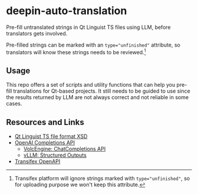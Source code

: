 # deepin-auto-translation

Pre-fill untranslated strings in Qt Linguist TS files using LLM, before translators gets involved.

Pre-filled strings can be marked with an `type="unfinished"` attribute, so translators will know these strings needs to be reviewed.[^1]

[^1]: Transifex platform will ignore strings marked with `type="unfinished"`, so for uploading purpose we won't keep this attribute.

## Usage

This repo offers a set of scripts and utility functions that can help you pre-fill translations for Qt-based projects. It still needs to be guided to use since the results returned by LLM are not always correct and not reliable in some cases.

## Resources and Links

- [Qt Linguist TS file format XSD](https://doc.qt.io/qt-6/linguist-ts-file-format.html)
- [OpenAI Completions API](https://platform.openai.com/docs/api-reference/chat)
  - [VolcEngine: ChatCompletions API](https://www.volcengine.com/docs/82379/1298454)
  - [vLLM: Structured Outputs](https://docs.vllm.ai/en/latest/usage/structured_outputs.html)
- [Transifex OpenAPI](https://transifex.github.io/openapi/)
